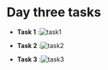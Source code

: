 # Day three tasks


- **Task 1** :![task1](https://user-images.githubusercontent.com/74258945/220480436-5bc52a05-4bac-48b6-89db-e1afbe824afd.png)


- **Task 2** :![task2](https://user-images.githubusercontent.com/74258945/220480459-5ee71df2-2a1c-4946-9251-021656b5b668.png)


- **Task 3** :![task3](https://user-images.githubusercontent.com/74258945/220480478-e90677a0-cec1-434a-83a9-d2ddfc6205ad.png)
